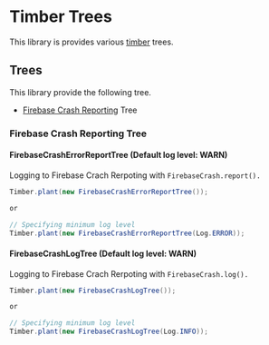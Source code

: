 # Timber Trees

This library is provides various [timber](https://github.com/JakeWharton/timber) trees.

## Trees

This library provide the following tree.

* [Firebase Crash Reporting](https://firebase.google.com/docs/crash/) Tree

### Firebase Crash Reporting Tree

#### FirebaseCrashErrorReportTree (Default log level: WARN)

Logging to Firebase Crach Rerpoting with `FirebaseCrash.report().`

```java
Timber.plant(new FirebaseCrashErrorReportTree());

or

// Specifying minimum log level
Timber.plant(new FirebaseCrashErrorReportTree(Log.ERROR));
```


#### FirebaseCrashLogTree (Default log level: WARN)

Logging to Firebase Crach Rerpoting with `FirebaseCrash.log().`

```java
Timber.plant(new FirebaseCrashLogTree());

or

// Specifying minimum log level
Timber.plant(new FirebaseCrashLogTree(Log.INFO));
```

